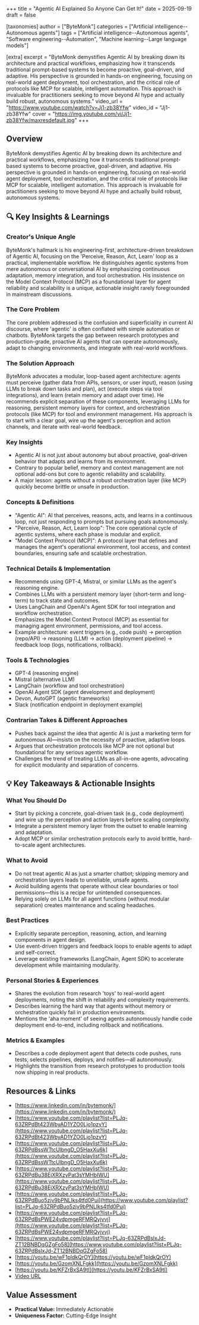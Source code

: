 +++
title = "Agentic AI Explained So Anyone Can Get It!"
date = 2025-09-19
draft = false

[taxonomies]
author = ["ByteMonk"]
categories = ["Artificial intelligence--Autonomous agents"]
tags = ["Artificial intelligence--Autonomous agents", "Software engineering--Automation", "Machine learning--Large language models"]

[extra]
excerpt = "ByteMonk demystifies Agentic AI by breaking down its architecture and practical workflows, emphasizing how it transcends traditional prompt-based systems to become proactive, goal-driven, and adaptive. His perspective is grounded in hands-on engineering, focusing on real-world agent deployment, tool orchestration, and the critical role of protocols like MCP for scalable, intelligent automation. This approach is invaluable for practitioners seeking to move beyond AI hype and actually build robust, autonomous systems."
video_url = "https://www.youtube.com/watch?v=Jj1-zb38Yfw"
video_id = "Jj1-zb38Yfw"
cover = "https://img.youtube.com/vi/Jj1-zb38Yfw/maxresdefault.jpg"
+++

## Overview

ByteMonk demystifies Agentic AI by breaking down its architecture and practical workflows, emphasizing how it transcends traditional prompt-based systems to become proactive, goal-driven, and adaptive. His perspective is grounded in hands-on engineering, focusing on real-world agent deployment, tool orchestration, and the critical role of protocols like MCP for scalable, intelligent automation. This approach is invaluable for practitioners seeking to move beyond AI hype and actually build robust, autonomous systems.

## 🔍 Key Insights & Learnings

### Creator's Unique Angle
ByteMonk's hallmark is his engineering-first, architecture-driven breakdown of Agentic AI, focusing on the 'Perceive, Reason, Act, Learn' loop as a practical, implementable workflow. He distinguishes agentic systems from mere autonomous or conversational AI by emphasizing continuous adaptation, memory integration, and tool orchestration. His insistence on the Model Context Protocol (MCP) as a foundational layer for agent reliability and scalability is a unique, actionable insight rarely foregrounded in mainstream discussions.

### The Core Problem
The core problem addressed is the confusion and superficiality in current AI discourse, where 'agentic' is often conflated with simple automation or chatbots. ByteMonk targets the gap between research prototypes and production-grade, proactive AI agents that can operate autonomously, adapt to changing environments, and integrate with real-world workflows.

### The Solution Approach
ByteMonk advocates a modular, loop-based agent architecture: agents must perceive (gather data from APIs, sensors, or user input), reason (using LLMs to break down tasks and plan), act (execute steps via tool integrations), and learn (retain memory and adapt over time). He recommends explicit separation of these components, leveraging LLMs for reasoning, persistent memory layers for context, and orchestration protocols (like MCP) for tool and environment management. His approach is to start with a clear goal, wire up the agent's perception and action channels, and iterate with real-world feedback.

### Key Insights
- Agentic AI is not just about autonomy but about proactive, goal-driven behavior that adapts and learns from its environment.
- Contrary to popular belief, memory and context management are not optional add-ons but core to agentic reliability and scalability.
- A major lesson: agents without a robust orchestration layer (like MCP) quickly become brittle or unsafe in production.

### Concepts & Definitions
- "Agentic AI": AI that perceives, reasons, acts, and learns in a continuous loop, not just responding to prompts but pursuing goals autonomously.
- "Perceive, Reason, Act, Learn loop": The core operational cycle of agentic systems, where each phase is modular and explicit.
- "Model Context Protocol (MCP)": A protocol layer that defines and manages the agent's operational environment, tool access, and context boundaries, ensuring safe and scalable orchestration.

### Technical Details & Implementation
- Recommends using GPT-4, Mistral, or similar LLMs as the agent's reasoning engine.
- Combines LLMs with a persistent memory layer (short-term and long-term) to track state and outcomes.
- Uses LangChain and OpenAI's Agent SDK for tool integration and workflow orchestration.
- Emphasizes the Model Context Protocol (MCP) as essential for managing agent environment, permissions, and tool access.
- Example architecture: event triggers (e.g., code push) -> perception (repo/API) -> reasoning (LLM) -> action (deployment pipeline) -> feedback loop (logs, notifications, rollback).

### Tools & Technologies
- GPT-4 (reasoning engine)
- Mistral (alternative LLM)
- LangChain (workflow and tool orchestration)
- OpenAI Agent SDK (agent development and deployment)
- Devon, AutoGPT (agentic frameworks)
- Slack (notification endpoint in deployment example)

### Contrarian Takes & Different Approaches
- Pushes back against the idea that agentic AI is just a marketing term for autonomous AI—insists on the necessity of proactive, adaptive loops.
- Argues that orchestration protocols like MCP are not optional but foundational for any serious agentic workflow.
- Challenges the trend of treating LLMs as all-in-one agents, advocating for explicit modularity and separation of concerns.

## 💡 Key Takeaways & Actionable Insights

### What You Should Do
- Start by picking a concrete, goal-driven task (e.g., code deployment) and wire up the perception and action layers before scaling complexity.
- Integrate a persistent memory layer from the outset to enable learning and adaptation.
- Adopt MCP or similar orchestration protocols early to avoid brittle, hard-to-scale agent architectures.

### What to Avoid
- Do not treat agentic AI as just a smarter chatbot; skipping memory and orchestration layers leads to unreliable, unsafe agents.
- Avoid building agents that operate without clear boundaries or tool permissions—this is a recipe for unintended consequences.
- Relying solely on LLMs for all agent functions (without modular separation) creates maintenance and scaling headaches.

### Best Practices
- Explicitly separate perception, reasoning, action, and learning components in agent design.
- Use event-driven triggers and feedback loops to enable agents to adapt and self-correct.
- Leverage existing frameworks (LangChain, Agent SDK) to accelerate development while maintaining modularity.

### Personal Stories & Experiences
- Shares the evolution from research 'toys' to real-world agent deployments, noting the shift in reliability and complexity requirements.
- Describes learning the hard way that agents without memory or orchestration quickly fail in production environments.
- Mentions the 'aha moment' of seeing agents autonomously handle code deployment end-to-end, including rollback and notifications.

### Metrics & Examples
- Describes a code deployment agent that detects code pushes, runs tests, selects pipelines, deploys, and notifies—all autonomously.
- Highlights the transition from research prototypes to production tools now shipping in real products.

## Resources & Links

- [https://www.linkedin.com/in/bytemonk/](https://www.linkedin.com/in/bytemonk/)
- [https://www.youtube.com/playlist?list=PLJq-63ZRPdBt423WbyAD1YZO0Ljo1pzvY](https://www.youtube.com/playlist?list=PLJq-63ZRPdBt423WbyAD1YZO0Ljo1pzvY)
- [https://www.youtube.com/playlist?list=PLJq-63ZRPdBssWTtcUlbngD_O5HaxXu6k](https://www.youtube.com/playlist?list=PLJq-63ZRPdBssWTtcUlbngD_O5HaxXu6k)
- [https://www.youtube.com/playlist?list=PLJq-63ZRPdBu38EjXRXzyPat3sYMHbIWU](https://www.youtube.com/playlist?list=PLJq-63ZRPdBu38EjXRXzyPat3sYMHbIWU)
- [https://www.youtube.com/playlist?list=PLJq-63ZRPdBuo5zjv9bPNLIks4tfd0Pui](https://www.youtube.com/playlist?list=PLJq-63ZRPdBuo5zjv9bPNLIks4tfd0Pui)
- [https://www.youtube.com/playlist?list=PLJq-63ZRPdBsPWE24vdpmgeRFMRQyjvvj](https://www.youtube.com/playlist?list=PLJq-63ZRPdBsPWE24vdpmgeRFMRQyjvvj)
- [https://www.youtube.com/playlist?list=PLJq-63ZRPdBslxJd-ZT12BNBDqGZgFo58](https://www.youtube.com/playlist?list=PLJq-63ZRPdBslxJd-ZT12BNBDqGZgFo58)
- [https://youtu.be/wF1pldkQrOY](https://youtu.be/wF1pldkQrOY)
- [https://youtu.be/GzomXNLFgkk](https://youtu.be/GzomXNLFgkk)
- [https://youtu.be/KFZrBxSA9tI](https://youtu.be/KFZrBxSA9tI)
- [Video URL](https://www.youtube.com/watch?v=Jj1-zb38Yfw)

## Value Assessment
- **Practical Value:** Immediately Actionable
- **Uniqueness Factor:** Cutting-Edge Insight

